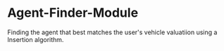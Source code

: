 # Agent-Finder-Module
Finding the agent that best matches the user's vehicle valuatiion using a Insertion algorithm.
